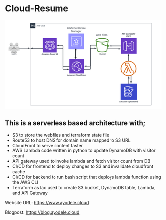 # Cloud-Resume

![Architecture Diagram](CloudResume.png)

## This is a serverless based architecture with;

- S3 to store the webfiles and terraform state file
- Route53 to host DNS for domain name mapped to S3 URL
- CloudFront to serve content faster
- AWS Lambda code written in python to update DynamoDB with visitor count
- API gateway used to invoke lambda and fetch visitor count from DB
- CI/CD for frontend to deploy changes to S3 and invalidate cloudfront cache
- CI/CD for backend to run bash script that deploys lambda function using the AWS CLI
- Terraform as Iac used to create S3 bucket, DynamoDB table, Lambda, and API Gateway

Website URL: https://www.ayodele.cloud

Blogpost:  https://blog.ayodele.cloud
